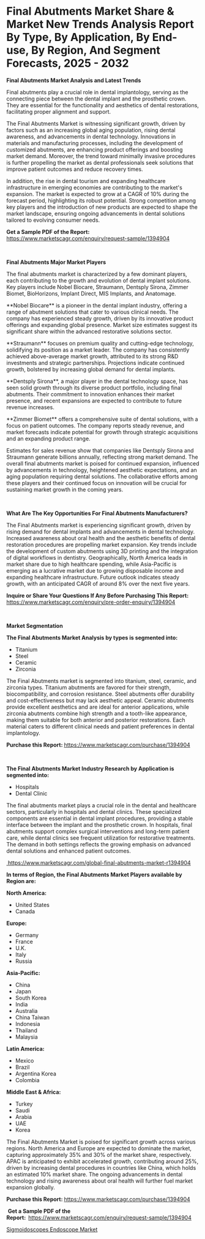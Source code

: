 <p><h1>Final Abutments Market Share & Market New Trends Analysis Report By Type, By Application, By End-use, By Region, And Segment Forecasts, 2025 - 2032</h1></p><p><strong>Final Abutments Market Analysis and Latest Trends</strong></p>
<p><p>Final abutments play a crucial role in dental implantology, serving as the connecting piece between the dental implant and the prosthetic crown. They are essential for the functionality and aesthetics of dental restorations, facilitating proper alignment and support.</p><p>The Final Abutments Market is witnessing significant growth, driven by factors such as an increasing global aging population, rising dental awareness, and advancements in dental technology. Innovations in materials and manufacturing processes, including the development of customized abutments, are enhancing product offerings and boosting market demand. Moreover, the trend toward minimally invasive procedures is further propelling the market as dental professionals seek solutions that improve patient outcomes and reduce recovery times.</p><p>In addition, the rise in dental tourism and expanding healthcare infrastructure in emerging economies are contributing to the market's expansion. The market is expected to grow at a CAGR of 10% during the forecast period, highlighting its robust potential. Strong competition among key players and the introduction of new products are expected to shape the market landscape, ensuring ongoing advancements in dental solutions tailored to evolving consumer needs.</p></p>
<p><strong>Get a Sample PDF of the Report:&nbsp;</strong> <a href="https://www.marketscagr.com/enquiry/request-sample/1394904?utm_campaign=3228&utm_medium=2&utm_source=Github&utm_content=ia&utm_term=22032025&utm_id=final-abutments">https://www.marketscagr.com/enquiry/request-sample/1394904</a></p>
<p>&nbsp;</p>
<p><strong>Final Abutments Major Market Players</strong></p>
<p><p>The final abutments market is characterized by a few dominant players, each contributing to the growth and evolution of dental implant solutions. Key players include Nobel Biocare, Straumann, Dentsply Sirona, Zimmer Biomet, BioHorizons, Implant Direct, MIS Implants, and Anatomage.</p><p>**Nobel Biocare** is a pioneer in the dental implant industry, offering a range of abutment solutions that cater to various clinical needs. The company has experienced steady growth, driven by its innovative product offerings and expanding global presence. Market size estimates suggest its significant share within the advanced restorative solutions sector.</p><p>**Straumann** focuses on premium quality and cutting-edge technology, solidifying its position as a market leader. The company has consistently achieved above-average market growth, attributed to its strong R&D investments and strategic partnerships. Projections indicate continued growth, bolstered by increasing global demand for dental implants.</p><p>**Dentsply Sirona**, a major player in the dental technology space, has seen solid growth through its diverse product portfolio, including final abutments. Their commitment to innovation enhances their market presence, and recent expansions are expected to contribute to future revenue increases.</p><p>**Zimmer Biomet** offers a comprehensive suite of dental solutions, with a focus on patient outcomes. The company reports steady revenue, and market forecasts indicate potential for growth through strategic acquisitions and an expanding product range.</p><p>Estimates for sales revenue show that companies like Dentsply Sirona and Straumann generate billions annually, reflecting strong market demand. The overall final abutments market is poised for continued expansion, influenced by advancements in technology, heightened aesthetic expectations, and an aging population requiring dental solutions. The collaborative efforts among these players and their continued focus on innovation will be crucial for sustaining market growth in the coming years.</p></p>
<p>&nbsp;</p>
<p><strong>What Are The Key Opportunities For Final Abutments Manufacturers?</strong></p>
<p><p>The Final Abutments market is experiencing significant growth, driven by rising demand for dental implants and advancements in dental technology. Increased awareness about oral health and the aesthetic benefits of dental restoration procedures are propelling market expansion. Key trends include the development of custom abutments using 3D printing and the integration of digital workflows in dentistry. Geographically, North America leads in market share due to high healthcare spending, while Asia-Pacific is emerging as a lucrative market due to growing disposable income and expanding healthcare infrastructure. Future outlook indicates steady growth, with an anticipated CAGR of around 8% over the next five years.</p></p>
<p><strong>Inquire or Share Your Questions If Any Before Purchasing This Report:</strong> <a href="https://www.marketscagr.com/enquiry/pre-order-enquiry/1394904?utm_campaign=3228&utm_medium=2&utm_source=Github&utm_content=ia&utm_term=22032025&utm_id=final-abutments">https://www.marketscagr.com/enquiry/pre-order-enquiry/1394904</a></p>
<p>&nbsp;</p>
<p><strong>Market Segmentation</strong></p>
<p><strong>The Final Abutments Market Analysis by types is segmented into:</strong></p>
<p><ul><li>Titanium</li><li>Steel</li><li>Ceramic</li><li>Zirconia</li></ul></p>
<p><p>The Final Abutments market is segmented into titanium, steel, ceramic, and zirconia types. Titanium abutments are favored for their strength, biocompatibility, and corrosion resistance. Steel abutments offer durability and cost-effectiveness but may lack aesthetic appeal. Ceramic abutments provide excellent aesthetics and are ideal for anterior applications, while zirconia abutments combine high strength and a tooth-like appearance, making them suitable for both anterior and posterior restorations. Each material caters to different clinical needs and patient preferences in dental implantology.</p></p>
<p><strong>Purchase this Report:&nbsp;</strong><a href="https://www.marketscagr.com/purchase/1394904?utm_campaign=3228&utm_medium=2&utm_source=Github&utm_content=ia&utm_term=22032025&utm_id=final-abutments">https://www.marketscagr.com/purchase/1394904</a></p>
<p>&nbsp;</p>
<p><strong>The Final Abutments Market Industry Research by Application is segmented into:</strong></p>
<p><ul><li>Hospitals</li><li>Dental Clinic</li></ul></p>
<p><p>The final abutments market plays a crucial role in the dental and healthcare sectors, particularly in hospitals and dental clinics. These specialized components are essential in dental implant procedures, providing a stable interface between the implant and the prosthetic crown. In hospitals, final abutments support complex surgical interventions and long-term patient care, while dental clinics see frequent utilization for restorative treatments. The demand in both settings reflects the growing emphasis on advanced dental solutions and enhanced patient outcomes.</p></p>
<p><a href="https://www.marketscagr.com/global-final-abutments-market-r1394904?utm_campaign=3228&utm_medium=2&utm_source=Github&utm_content=ia&utm_term=22032025&utm_id=final-abutments">&nbsp;https://www.marketscagr.com/global-final-abutments-market-r1394904</a></p>
<p><strong>In terms of Region, the Final Abutments Market Players available by Region are:</strong></p>
<p>
    <p> <strong> North America: </strong>
        <ul>
            <li>United States</li>
            <li>Canada</li>
        </ul>
        </p> 
    <p> <strong> Europe: </strong>
        <ul>
            <li>Germany</li>
            <li>France</li>
            <li>U.K.</li>
            <li>Italy</li>
            <li>Russia</li>
        </ul>
        </p> 
    <p> <strong> Asia-Pacific: </strong>
        <ul>
            <li>China</li>
            <li>Japan</li>
            <li>South Korea</li>
            <li>India</li>
            <li>Australia</li>
            <li>China Taiwan</li>
            <li>Indonesia</li>
            <li>Thailand</li>
            <li>Malaysia</li>
        </ul>
        </p> 
    <p> <strong> Latin America: </strong>
        <ul>
            <li>Mexico</li>
            <li>Brazil</li>
            <li>Argentina Korea</li>
            <li>Colombia</li>
        </ul>
        </p> 
    <p> <strong> Middle East & Africa: </strong>
        <ul>
            <li>Turkey</li>
            <li>Saudi</li>
            <li>Arabia</li>
            <li>UAE</li>
            <li>Korea</li>
        </ul>
    </p>
    </p>
<p><p>The Final Abutments Market is poised for significant growth across various regions. North America and Europe are expected to dominate the market, capturing approximately 35% and 30% of the market share, respectively. APAC is anticipated to exhibit accelerated growth, contributing around 25%, driven by increasing dental procedures in countries like China, which holds an estimated 10% market share. The ongoing advancements in dental technology and rising awareness about oral health will further fuel market expansion globally.</p></p>
<p><strong>Purchase this Report: </strong><a href="https://www.marketscagr.com/purchase/1394904?utm_campaign=3228&utm_medium=2&utm_source=Github&utm_content=ia&utm_term=22032025&utm_id=final-abutments">https://www.marketscagr.com/purchase/1394904</a></p>
<p>&nbsp;<strong>Get a Sample PDF of the Report:&nbsp;&nbsp;</strong><a href="https://www.marketscagr.com/enquiry/request-sample/1394904?utm_campaign=3228&utm_medium=2&utm_source=Github&utm_content=ia&utm_term=22032025&utm_id=final-abutments">https://www.marketscagr.com/enquiry/request-sample/1394904</a></p>
<p><strong></strong></p>
<p><p><a href="https://github.com/shrebasokib/Market-Research-Report-List-1/blob/main/sigmoidoscopes-endoscope-market.md?utm_campaign=3228&utm_medium=2&utm_source=Github&utm_content=ia&utm_term=22032025&utm_id=final-abutments">Sigmoidoscopes Endoscope Market</a></p></p>